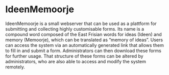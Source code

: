 # IdeenMemoorje
IdeenMemoorje is a small webserver that can be used as a plattform for submitting and collecting highly customisable forms. Its name is a compound word composed of the East Frisian words for ideas (Ideen) and memory (Memoorje), which can be translated as “memory of ideas”.  Users can access the system via an automatically generated link that allows them to fill in and submit a form. Administrators can then download these forms for further usage. That structure of these forms can be altered by administrators, who are also able to access and modify the system remotely.
